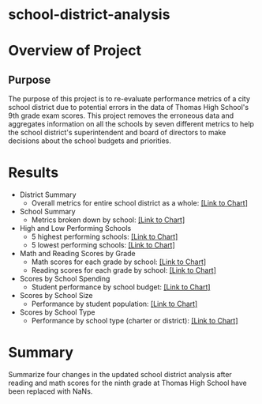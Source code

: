 # school-district-analysis

# Overview of Project

## Purpose
The purpose of this project is to re-evaluate performance metrics of a city school district due to potential errors in the data of Thomas High School's 9th grade exam scores. This project removes the erroneous data and aggregates information on all the schools by seven different metrics to help the school district's superintendent and board of directors to make decisions about the school budgets and priorities.

# Results
- District Summary 
  - Overall metrics for entire school district as a whole: [[Link to Chart]](Resources/1_district_summary.PNG)
- School Summary 
  - Metrics broken down by school: [[Link to Chart]](Resources/2_school_summary.PNG)
- High and Low Performing Schools 
  - 5 highest performing schools: [[Link to Chart]](Resources/3_highest_performing_schools.PNG)
  - 5 lowest performing schools: [[Link to Chart]](Resources/3_lowest_performing_schools.PNG)
- Math and Reading Scores by Grade 
  - Math scores for each grade by school: [[Link to Chart]](Resources/4_math_scores_by_grade.PNG)
  - Reading scores for each grade by school: [[Link to Chart]](Resources/4_reading_scores_by_grade.PNG)
- Scores by School Spending
  - Student performance by school budget: [[Link to Chart]](Resources/5_scores_by_school_spending.PNG)
- Scores by School Size
  - Performance by student population: [[Link to Chart]](Resources/6_scores_by_school_size.PNG)
- Scores by School Type
  - Performance by school type (charter or district): [[Link to Chart]](Resources/7_scores_by_school_type.PNG)

# Summary
Summarize four changes in the updated school district analysis after reading and math scores for the ninth grade at Thomas High School have been replaced with NaNs.
